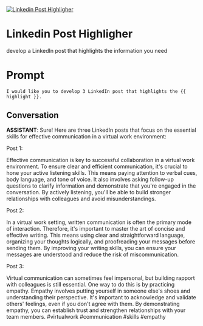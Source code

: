 
[![Linkedin Post Highligher](https://flow-prompt-covers.s3.us-west-1.amazonaws.com/icon/vintage/vint_7.png)]()
# Linkedin Post Highligher 
develop a LinkedIn post that highlights the information you need 

# Prompt

```
I would like you to develop 3 LinkedIn post that highlights the {{ highlight }}.

```

## Conversation

**ASSISTANT**: Sure! Here are three LinkedIn posts that focus on the essential skills for effective communication in a virtual work environment:



Post 1:

Effective communication is key to successful collaboration in a virtual work environment. To ensure clear and efficient communication, it's crucial to hone your active listening skills. This means paying attention to verbal cues, body language, and tone of voice. It also involves asking follow-up questions to clarify information and demonstrate that you're engaged in the conversation. By actively listening, you'll be able to build stronger relationships with colleagues and avoid misunderstandings.



Post 2:

In a virtual work setting, written communication is often the primary mode of interaction. Therefore, it's important to master the art of concise and effective writing. This means using clear and straightforward language, organizing your thoughts logically, and proofreading your messages before sending them. By improving your writing skills, you can ensure your messages are understood and reduce the risk of miscommunication.



Post 3:

Virtual communication can sometimes feel impersonal, but building rapport with colleagues is still essential. One way to do this is by practicing empathy. Empathy involves putting yourself in someone else's shoes and understanding their perspective. It's important to acknowledge and validate others' feelings, even if you don't agree with them. By demonstrating empathy, you can establish trust and strengthen relationships with your team members. #virtualwork #communication #skills #empathy


